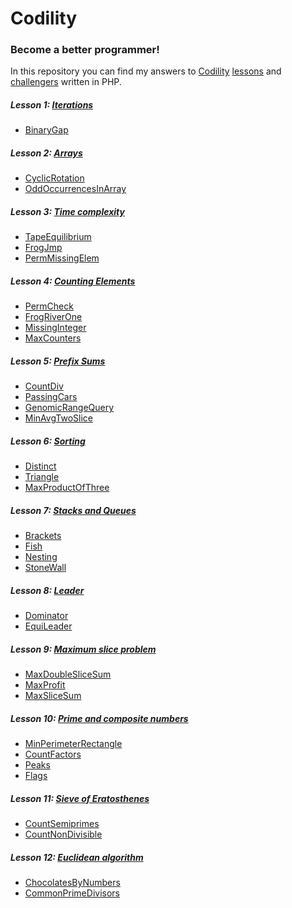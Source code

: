 # Codility
### Become a better programmer!

In this repository you can find my answers to [Codility][codility site hp] [lessons][codility site lessons] and [challengers][codility site challengers] written in PHP.

##### Lesson 1: [Iterations][iterations]
* [BinaryGap]

##### Lesson 2: [Arrays][arrays]
* [CyclicRotation]
* [OddOccurrencesInArray]

##### Lesson 3: [Time complexity][time complexity]
* [TapeEquilibrium]
* [FrogJmp]
* [PermMissingElem]

##### Lesson 4: [Counting Elements][counting elements]
* [PermCheck]
* [FrogRiverOne]
* [MissingInteger]
* [MaxCounters]

##### Lesson 5: [Prefix Sums][prefix sums]
* [CountDiv]
* [PassingCars]
* [GenomicRangeQuery]
* [MinAvgTwoSlice]

##### Lesson 6: [Sorting][sorting]
* [Distinct]
* [Triangle]
* [MaxProductOfThree]

##### Lesson 7: [Stacks and Queues][stacks and queues]
* [Brackets]
* [Fish]
* [Nesting]
* [StoneWall]

##### Lesson 8: [Leader][leader]
* [Dominator]
* [EquiLeader]

##### Lesson 9: [Maximum slice problem][maximum slice problem]
* [MaxDoubleSliceSum]
* [MaxProfit]
* [MaxSliceSum]

##### Lesson 10: [Prime and composite numbers][prime and composite numbers]
* [MinPerimeterRectangle]
* [CountFactors]
* [Peaks]
* [Flags]

##### Lesson 11: [Sieve of Eratosthenes][sieve of eratosthenes]
* [CountSemiprimes]
* [CountNonDivisible]

##### Lesson 12: [Euclidean algorithm][euclidean algorithm]
* [ChocolatesByNumbers]
* [CommonPrimeDivisors]


[codility site hp]:            https://codility.com/
[codility site lessons]:       https://codility.com/programmers/lessons/
[codility site challengers]:   https://codility.com/programmers/challenges/


[iterations]:                  https://github.com/delda/codility/tree/master/src/Lesson1
[arrays]:                      https://github.com/delda/codility/tree/master/src/Lesson2
[time complexity]:             https://github.com/delda/codility/tree/master/src/Lesson3
[counting elements]:           https://github.com/delda/codility/tree/master/src/Lesson4
[prefix sums]:                 https://github.com/delda/codility/tree/master/src/Lesson5
[sorting]:                     https://github.com/delda/codility/tree/master/src/Lesson6
[stacks and queues]:           https://github.com/delda/codility/tree/master/src/Lesson7
[leader]:                      https://github.com/delda/codility/tree/master/src/Lesson8
[maximum slice problem]:       https://github.com/delda/codility/tree/master/src/Lesson9
[prime and composite numbers]: https://github.com/delda/codility/tree/master/src/Lesson10
[sieve of eratosthenes]:       https://github.com/delda/codility/tree/master/src/Lesson11
[euclidean algorithm]:         https://github.com/delda/codility/tree/master/src/Lesson12


[BinaryGap]:                   https://github.com/delda/codility/blob/master/src/Lesson1/BinaryGap.php
[CyclicRotation]:              https://github.com/delda/codility/blob/master/src/Lesson2/CyclicRotation.php
[OddOccurrencesInArray]:       https://github.com/delda/codility/blob/master/src/Lesson2/OddOccurrencesInArray.php
[TapeEquilibrium]:             https://github.com/delda/codility/blob/master/src/Lesson3/TapeEquilibrium.php
[FrogJmp]:                     https://github.com/delda/codility/blob/master/src/Lesson3/FrogJmp.php
[PermMissingElem]:             https://github.com/delda/codility/blob/master/src/Lesson3/PermMissingElem.php 
[PermCheck]:                   https://github.com/delda/codility/blob/master/src/Lesson4/PermCheck.php
[FrogRiverOne]:                https://github.com/delda/codility/blob/master/src/Lesson4/FrogRiverOne.php
[MissingInteger]:              https://github.com/delda/codility/blob/master/src/Lesson4/MissingInteger.php
[MaxCounters]:                 https://github.com/delda/codility/blob/master/src/Lesson4/MaxCounters.php
[PassingCars]:                 https://github.com/delda/codility/blob/master/src/Lesson5/PassingCars.php
[MinAvgTwoSlice]:              https://github.com/delda/codility/blob/master/src/Lesson5/MinAvgTwoSlice.php
[CountDiv]:                    https://github.com/delda/codility/blob/master/src/Lesson5/CountDiv.php
[GenomicRangeQuery]:           https://github.com/delda/codility/blob/master/src/Lesson5/GenomicRangeQuery.php
[MaxProductOfThree]:           https://github.com/delda/codility/blob/master/src/Lesson6/MaxProductOfThree.php
[Triangle]:                    https://github.com/delda/codility/blob/master/src/Lesson6/Triangle.php
[Distinct]:                    https://github.com/delda/codility/blob/master/src/Lesson6/Distinct.php
[NumberOfDiscIntersections]:   https://github.com/delda/codility/blob/master/src/Lesson6/NumberOfDiscIntersections.php
[Brackets]:                    https://github.com/delda/codility/blob/master/src/Lesson5/Brackets.php
[Nesting]:                     https://github.com/delda/codility/blob/master/src/Lesson5/Nesting.php
[StoneWall]:                   https://github.com/delda/codility/blob/master/src/Lesson5/StoneWall.php
[Fish]:                        https://github.com/delda/codility/blob/master/src/Lesson5/Fish.php
[Dominator]:                   https://github.com/delda/codility/blob/master/src/Lesson6/Dominator.php
[EquiLeader]:                  https://github.com/delda/codility/blob/master/src/Lesson6/EquiLeader.php
[MaxDoubleSliceSum]:           https://github.com/delda/codility/blob/master/src/Lesson9/MaxDoubleSliceSum.php
[MaxProfit]:                   https://github.com/delda/codility/blob/master/src/Lesson9/MaxProfit.php
[MaxSliceSum]:                 https://github.com/delda/codility/blob/master/src/Lesson9/MaxSliceSum.php
[MinPerimeterRectangle]:       https://github.com/delda/codility/blob/master/src/Lesson10/MinPerimeterRectangle.php
[CountFactors]:                https://github.com/delda/codility/blob/master/src/Lesson10/CountFactors.php
[Peaks]:                       https://github.com/delda/codility/blob/master/src/Lesson10/Peaks.php
[Flags]:                       https://github.com/delda/codility/blob/master/src/Lesson10/Flags.php
[CountSemiprimes]:             https://github.com/delda/codility/blob/master/src/Lesson11/CountSemiprimes.php
[CountNonDivisible]:           https://github.com/delda/codility/blob/master/src/Lesson11/CountNonDivisible.php
[ChocolatesByNumbers]:         https://github.com/delda/codility/blob/master/src/Lesson12/ChocolatesByNumbers.php
[CommonPrimeDivisors]:         https://github.com/delda/codility/blob/master/src/Lesson12/CommonPrimeDivisors.php
